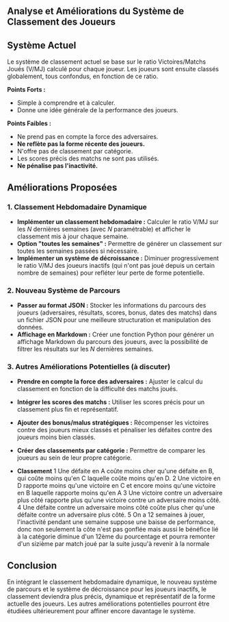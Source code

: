 ## Analyse et Améliorations du Système de Classement des Joueurs

## Système Actuel

Le système de classement actuel se base sur le ratio Victoires/Matchs Joués (V/MJ) calculé pour chaque joueur. Les joueurs sont ensuite classés globalement, tous confondus, en fonction de ce ratio.

**Points Forts :**

* Simple à comprendre et à calculer.
* Donne une idée générale de la performance des joueurs.

**Points Faibles :**

* Ne prend pas en compte la force des adversaires.
* **Ne reflète pas la forme récente des joueurs.** 
* N'offre pas de classement par catégorie.
* Les scores précis des matchs ne sont pas utilisés.
* **Ne pénalise pas l'inactivité.**

## Améliorations Proposées

### 1. Classement Hebdomadaire Dynamique

* **Implémenter un classement hebdomadaire :** Calculer le ratio V/MJ sur les *N* dernières semaines (avec *N* paramétrable) et afficher le classement mis à jour chaque semaine.
* **Option "toutes les semaines" :** Permettre de générer un classement sur toutes les semaines passées si nécessaire.
* **Implémenter un système de décroissance :** Diminuer progressivement le ratio V/MJ des joueurs inactifs (qui n'ont pas joué depuis un certain nombre de semaines) pour refléter leur perte de forme potentielle.

### 2. Nouveau Système de Parcours

* **Passer au format JSON :** Stocker les informations du parcours des joueurs (adversaires, résultats, scores, bonus, dates des matchs) dans un fichier JSON pour une meilleure structuration et manipulation des données.
* **Affichage en Markdown :** Créer une fonction Python pour générer un affichage Markdown du parcours des joueurs, avec la possibilité de filtrer les résultats sur les *N* dernières semaines.

### 3. Autres Améliorations Potentielles (à discuter)

* **Prendre en compte la force des adversaires :** Ajuster le calcul du classement en fonction de la difficulté des matchs joués.
* **Intégrer les scores des matchs :** Utiliser les scores précis pour un classement plus fin et représentatif.
* **Ajouter des bonus/malus stratégiques :** Récompenser les victoires contre des joueurs mieux classés et pénaliser les défaites contre des joueurs moins bien classés.
* **Créer des classements par catégorie :** Permettre de comparer les joueurs au sein de leur propre catégorie.

* **Classement**
1 Une défaite en A coûte moins cher qu'une défaite en B, qui coûte moins qu'en C laquelle coûte moins qu'en D.
2 Une victoire en D rapporte moins qu'une victoire en C et encore moins qu'une victoire en B laquelle rapporte moins qu'en A
3 Une victoire contre un adversaire plus côté rapporte plus qu'une victoire contre un adversaire moins côté.
4 Une défaite contre un adversaire moins côté coûte plus cher qu'une défaite contre un adversaire plus côté.
5 On a 12 semaines à jouer, l'inactivité pendant une semaine suppose une baisse de performance, donc non seulement la côte n'est pas gonflée mais aussi le bénéfice lié à la catégorie diminue d'un 12ème du pourcentage et pourra remonter d'un sizième par match joué par la suite jusqu'à revenir à la normale 

## Conclusion

En intégrant le classement hebdomadaire dynamique, le nouveau système de parcours et le système de décroissance pour les joueurs inactifs, le classement deviendra plus précis, dynamique et représentatif de la forme actuelle des joueurs. Les autres améliorations potentielles pourront être étudiées ultérieurement pour affiner encore davantage le système.
